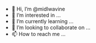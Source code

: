 - 👋 Hi, I’m @midlwavine
- 👀 I’m interested in ...
- 🌱 I’m currently learning ...
- 💞️ I’m looking to collaborate on ...
- 📫 How to reach me ...

<!---
midlwavine/midlwavine is a ✨ special ✨ repository because its `README.md` (this file) appears on your GitHub profile.
You can click the Preview link to take a look at your changes.
--->
